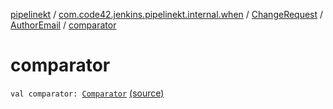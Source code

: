 [pipelinekt](../../../index.md) / [com.code42.jenkins.pipelinekt.internal.when](../../index.md) / [ChangeRequest](../index.md) / [AuthorEmail](index.md) / [comparator](./comparator.md)

# comparator

`val comparator: `[`Comparator`](../../../com.code42.jenkins.pipelinekt.core/-comparator/index.md) [(source)](https://github.com/code42/pipelinekt/tree/master/internal/src/main/kotlin/com/code42/jenkins/pipelinekt/internal/when/ChangeRequest.kt#L41)